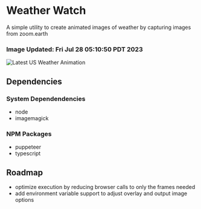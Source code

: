 # Weather Watch

A simple utility to create animated images of weather by capturing images from zoom.earth

### Image Updated: Fri Jul 28 05:10:50 PDT 2023

![Latest US Weather Animation](animations/2023-07-28.webp)

## Dependencies
### System Dependendencies
* node
* imagemagick
### NPM Packages
* puppeteer
* typescript

## Roadmap
* optimize execution by reducing browser calls to only the frames needed
* add environment variable support to adjust overlay and output image options

